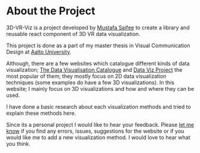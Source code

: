 # About the Project

3D-VR-Viz is a project developed by [Mustafa Saifee](http://mustafasaifee.com/) to create a library and reusable react component of 3D VR data visualization.

This project is done as a part of my master thesis in Visual Communication Design at [Aalto University](http://www.aalto.fi/en/). 

Although, there are a few websites which catalogue different kinds of data visualization; [The Data Visualisation Catalogue](https://datavizcatalogue.com) and [Data Viz Project](http://datavizproject.com/) the most popular of them; they mostly focus on 2D data visualization techniques (some examples do have a few 3D visualizations). In this website; I mainly focus on 3D visualizations and how and where they can be used.

I have done a basic research about each visualization methods and tried to explain these methods here.

Since its a personal project I would like to hear your feedback. Please [let me know](mailto:saifee.mustafa@gmail.com) if you find any errors, issues, suggestions for the website or if you would like me to add a new visualization method. I would love to hear what you think.